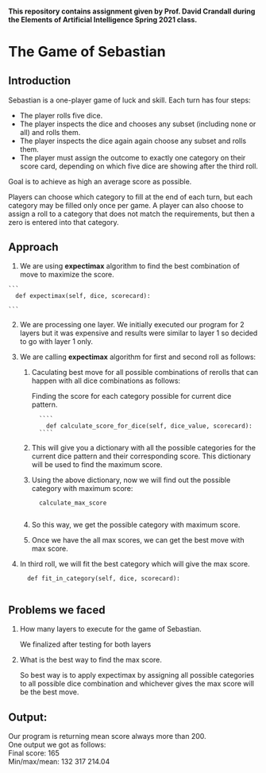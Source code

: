 #### This repository contains assignment given by Prof. David Crandall during the Elements of Artificial Intelligence Spring 2021 class.

# The Game of Sebastian

## Introduction

Sebastian is a one-player game of luck and skill. Each turn has four steps:
- The player rolls five dice.
- The player inspects the dice and chooses any subset (including none or all) and rolls them.
- The player inspects the dice again again choose any subset and rolls them.
- The player must assign the outcome to exactly one category on their score card, depending on which five dice are showing after the third roll.

Goal is to achieve as high an average score as possible.

Players can choose which category to fill at the end of each turn, but each category may be filled only once per game. A player can also choose to assign a roll to a category that does not match the requirements, but then a zero is entered into that category.

## Approach

  1. We are using **expectimax** algorithm to find the best combination of move to maximize the score.
 
    ```
      def expectimax(self, dice, scorecard):
  
    ```
    
   2. We are processing one layer. We initially executed our program for 2 layers but it was expensive and results were similar to layer 1 so decided to go with layer 1 only.
   3. We are calling **expectimax** algorithm for first and second roll as follows:
   
         1. Caculating best move for all possible combinations of rerolls that can happen with all dice combinations as follows:
         
            Finding the score for each category possible for current dice pattern.
              
                  ````
                    def calculate_score_for_dice(self, dice_value, scorecard):
                  ````
                  
                  
         2. This will give you a dictionary with all the possible categories for the current dice pattern and their corresponding score. This dictionary will                   be used to find the maximum score.
         
         3. Using the above dictionary, now we will find out the possible category with maximum score:
   
            ````
              calculate_max_score
        
            ````
      
        4. So this way, we get the possible category with maximum score.
        
        5. Once we have the all max scores, we can get the best move with max score.
        
   4. In third roll, we will fit the best category which will give the max score.
        ````
          def fit_in_category(self, dice, scorecard):
          
        ````

## Problems we faced
1. How many layers to execute for the game of Sebastian.

   We finalized after testing for both layers
   
2. What is the best way to find the max score.

   So best way is to apply expectimax by assigning all possible categories to all possible dice combination and whichever gives the max score will be the best move.
   
   
 ## Output:
 Our program is returning mean score always more than 200. <br/>
 One output we got as follows: <br/>
    Final score: 165 <br/>
    Min/max/mean: 132 317 214.04 <br/>